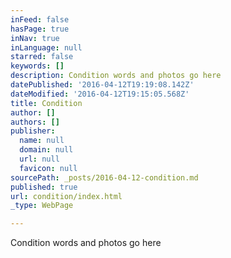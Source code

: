 ```yaml
---
inFeed: false
hasPage: true
inNav: true
inLanguage: null
starred: false
keywords: []
description: Condition words and photos go here
datePublished: '2016-04-12T19:19:08.142Z'
dateModified: '2016-04-12T19:15:05.568Z'
title: Condition
author: []
authors: []
publisher:
  name: null
  domain: null
  url: null
  favicon: null
sourcePath: _posts/2016-04-12-condition.md
published: true
url: condition/index.html
_type: WebPage

---
```

Condition words and photos go here